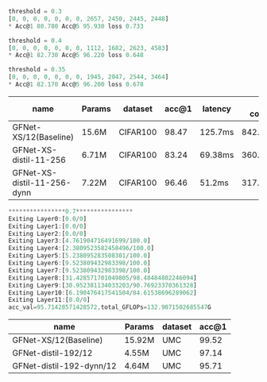 
```javascript
threshold = 0.3
[0, 0, 0, 0, 0, 0, 0, 2657, 2450, 2445, 2448]
* Acc@1 80.780 Acc@5 95.930 loss 0.733
```
```javascript
threshold = 0.4
[0, 0, 0, 0, 0, 0, 0, 1112, 1682, 2623, 4583]
* Acc@1 82.730 Acc@5 96.220 loss 0.648
```
```javascript
threshold = 0.35
[0, 0, 0, 0, 0, 0, 0, 1945, 2047, 2544, 3464]
* Acc@1 82.170 Acc@5 96.200 loss 0.678
```
| name | Params | dataset | acc@1 | latency | energy consumption |
| --- | --- | --- | --- | --- | --- |
| GFNet-XS/12(Baseline) | 15.6M | CIFAR100 | 98.47 | 125.7ms | 842.19mJ/100% |
| GFNet-XS-distil-11-256 | 6.71M | CIFAR100 | 83.24 | 69.38ms | 360.22mJ/42.8% |
| GFNet-XS-distil-11-256-dynn | 7.22M | CIFAR100 | 96.46 | 51.2ms | 317.44mJ/37.7% |

```javascript
****************0.7****************
Exiting Layer0:[0.0/0]
Exiting Layer1:[0.0/0]
Exiting Layer2:[0.0/0]
Exiting Layer3:[4.761904716491699/100.0]
Exiting Layer4:[2.3809523582458496/100.0]
Exiting Layer5:[5.238095283508301/100.0]
Exiting Layer6:[9.523809432983398/100.0]
Exiting Layer7:[9.523809432983398/100.0]
Exiting Layer8:[31.428571701049805/98.48484802246094]
Exiting Layer9:[30.952381134033203/90.76923370361328]
Exiting Layer10:[6.190476417541504/84.61538696289062]
Exiting Layer11:[0.0/0]
acc_val=95.71428571428572,total_GFLOPs=132.9071502685547G
```
| name | Params | dataset | acc@1 |
| --- | --- | --- | --- |
| GFNet-XS/12(Baseline) | 15.92M | UMC | 99.52 |
| GFNet-distil-192/12 | 4.55M | UMC | 97.14 |
| GFNet-distil-192-dynn/12 | 4.64M | UMC | 95.71 |
